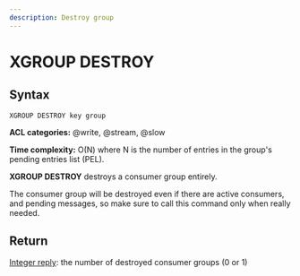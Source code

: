 ```yaml
---
description: Destroy group
---
```


# XGROUP DESTROY

## Syntax

    XGROUP DESTROY key group

**ACL categories:** @write, @stream, @slow

**Time complexity:** O(N) where N is the number of entries in the
group's pending entries list (PEL).

**XGROUP DESTROY** destroys a consumer group entirely.

The consumer group will be destroyed even if there are active
consumers, and pending messages, so make sure to call this
command only when really needed.

## Return
[Integer reply](https://redis.io/docs/reference/protocol-spec/#integers):
the number of destroyed consumer groups (0 or 1)
